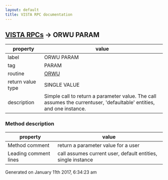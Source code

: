 ```yaml
---
layout: default
title: VISTA RPC documentation
---
```




## [VISTA RPCs](TableOfContent.md) &#8594; ORWU PARAM 

 property | value 
--- | --- 
 label | ORWU PARAM
 tag | PARAM
 routine | [ORWU](http://code.osehra.org/dox/Routine_ORWU_source.html)
 return value type | SINGLE VALUE
 description | Simple call to return a parameter value.  The call assumes the currentuser, 'defaultable' entities, and one instance.


### Method description

 property | value 
--- | --- 
 Method comment | return a parameter value for a user
 Leading comment lines | call assumes current user, default entities, single instance




Generated on January 11th 2017, 6:34:23 am